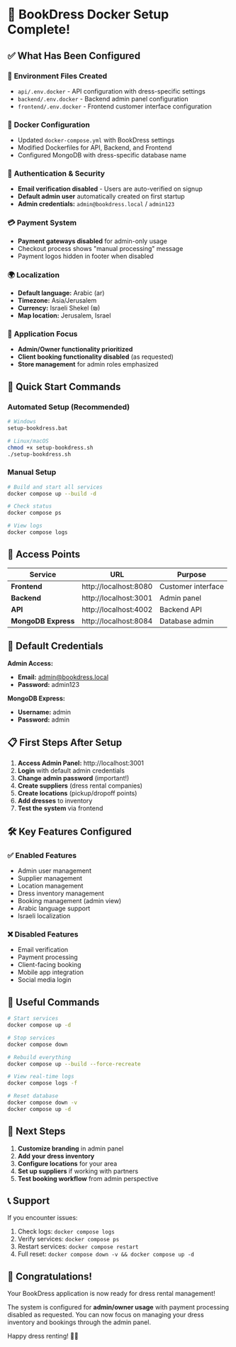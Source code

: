 # 🎉 BookDress Docker Setup Complete!

## ✅ What Has Been Configured

### 🔧 **Environment Files Created**
- `api/.env.docker` - API configuration with dress-specific settings
- `backend/.env.docker` - Backend admin panel configuration  
- `frontend/.env.docker` - Frontend customer interface configuration

### 🐳 **Docker Configuration**
- Updated `docker-compose.yml` with BookDress settings
- Modified Dockerfiles for API, Backend, and Frontend
- Configured MongoDB with dress-specific database name

### 🔐 **Authentication & Security**
- **Email verification disabled** - Users are auto-verified on signup
- **Default admin user** automatically created on first startup
- **Admin credentials:** `admin@bookdress.local` / `admin123`

### 💳 **Payment System**
- **Payment gateways disabled** for admin-only usage
- Checkout process shows "manual processing" message
- Payment logos hidden in footer when disabled

### 🌍 **Localization**
- **Default language:** Arabic (ar)
- **Timezone:** Asia/Jerusalem  
- **Currency:** Israeli Shekel (₪)
- **Map location:** Jerusalem, Israel

### 🎯 **Application Focus**
- **Admin/Owner functionality prioritized**
- **Client booking functionality disabled** (as requested)
- **Store management** for admin roles emphasized

## 🚀 Quick Start Commands

### **Automated Setup (Recommended)**
```bash
# Windows
setup-bookdress.bat

# Linux/macOS  
chmod +x setup-bookdress.sh
./setup-bookdress.sh
```

### **Manual Setup**
```bash
# Build and start all services
docker compose up --build -d

# Check status
docker compose ps

# View logs
docker compose logs
```

## 📱 Access Points

| Service | URL | Purpose |
|---------|-----|---------|
| **Frontend** | http://localhost:8080 | Customer interface |
| **Backend** | http://localhost:3001 | Admin panel |
| **API** | http://localhost:4002 | Backend API |
| **MongoDB Express** | http://localhost:8084 | Database admin |

## 🔑 Default Credentials

**Admin Access:**
- **Email:** admin@bookdress.local
- **Password:** admin123

**MongoDB Express:**
- **Username:** admin  
- **Password:** admin

## 📋 First Steps After Setup

1. **Access Admin Panel:** http://localhost:3001
2. **Login** with default admin credentials
3. **Change admin password** (important!)
4. **Create suppliers** (dress rental companies)
5. **Create locations** (pickup/dropoff points)
6. **Add dresses** to inventory
7. **Test the system** via frontend

## 🛠️ Key Features Configured

### ✅ **Enabled Features**
- Admin user management
- Supplier management  
- Location management
- Dress inventory management
- Booking management (admin view)
- Arabic language support
- Israeli localization

### ❌ **Disabled Features**
- Email verification
- Payment processing
- Client-facing booking
- Mobile app integration
- Social media login

## 🔧 Useful Commands

```bash
# Start services
docker compose up -d

# Stop services  
docker compose down

# Rebuild everything
docker compose up --build --force-recreate

# View real-time logs
docker compose logs -f

# Reset database
docker compose down -v
docker compose up -d
```

## 🎯 Next Steps

1. **Customize branding** in admin panel
2. **Add your dress inventory**
3. **Configure locations** for your area
4. **Set up suppliers** if working with partners
5. **Test booking workflow** from admin perspective

## 📞 Support

If you encounter issues:
1. Check logs: `docker compose logs`
2. Verify services: `docker compose ps`  
3. Restart services: `docker compose restart`
4. Full reset: `docker compose down -v && docker compose up -d`

## 🎀 Congratulations!

Your BookDress application is now ready for dress rental management! 

The system is configured for **admin/owner usage** with payment processing disabled as requested. You can now focus on managing your dress inventory and bookings through the admin panel.

Happy dress renting! 👗✨
